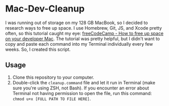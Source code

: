 # Mac-Dev-Cleanup

I was running out of storage on my 128 GB MacBook, so I decided to research ways to free up space. I use Homebrew, Git, JS, and Xcode pretty often, so this tutorial caught my eye: [freeCodeCamp - How to free up space on your developer Mac](https://www.freecodecamp.org/news/how-to-free-up-space-on-your-developer-mac-f542f66ddfb/). The tutorial was pretty helpful, but I didn't want to copy and paste each command into my Terminal individually every few weeks. So, I created this script.

## Usage

1. Clone this repository to your computer.
2. Double-click the ```cleanup.command``` file and let it run in Terminal (make sure you're using ZSH, not Bash). If you encounter an error about Terminal not having permission to open the file, run this command: ```chmod u+x [FULL PATH TO FILE HERE]```.

